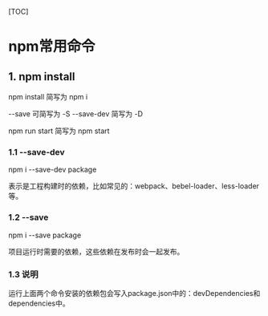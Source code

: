 [TOC]

# npm常用命令

## 1. npm install

npm install 简写为 npm i

--save 可简写为 -S
--save-dev 简写为 -D

npm run start 简写为 npm start

### 1.1 --save-dev

npm i --save-dev package

表示是工程构建时的依赖，比如常见的：webpack、bebel-loader、less-loader等。

### 1.2 --save

npm i --save package

项目运行时需要的依赖，这些依赖在发布时会一起发布。

### 1.3 说明

运行上面两个命令安装的依赖包会写入package.json中的：devDependencies和dependencies中。
